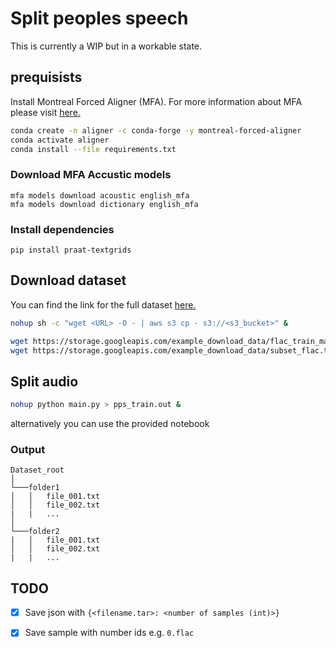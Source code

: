 # Split peoples speech

This is currently a WIP but in a workable state.

## prequisists

Install Montreal Forced Aligner (MFA). For more information about MFA please visit [here.](https://montreal-forced-aligner.readthedocs.io/en/latest/index.html)

``` bash
conda create -n aligner -c conda-forge -y montreal-forced-aligner
conda activate aligner
conda install --file requirements.txt

```

### Download MFA Accustic models

``` shell
mfa models download acoustic english_mfa
mfa models download dictionary english_mfa
```

### Install dependencies

```Shell
pip install praat-textgrids
```

## Download dataset

You can find the link for the full dataset [here.](https://mlcommons.org/en/peoples-speech/)

``` bash
nohup sh -c "wget <URL> -O - | aws s3 cp - s3://<s3_bucket>" &

wget https://storage.googleapis.com/example_download_data/flac_train_manifest.jsonl # Download maifest
wget https://storage.googleapis.com/example_download_data/subset_flac.tar  # download peoples speech subset
```

## Split audio

``` bash
nohup python main.py > pps_train.out &
```

alternatively you can use the provided notebook

### Output

``` shell
Dataset_root
│
└───folder1
│   │   file_001.txt
│   │   file_002.txt
|   |   ...
│   
└───folder2
|   │   file_001.txt
│   │   file_002.txt
|   |   ...
```

## TODO

- [x] Save json with `{<filename.tar>: <number of samples (int)>}`
- [X] Save sample with number ids e.g. `0.flac`

